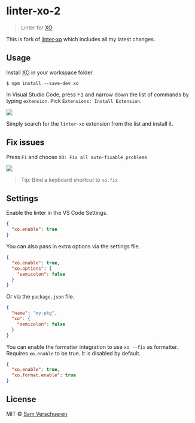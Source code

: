 # linter-xo-2

> Linter for [XO](https://github.com/sindresorhus/xo)

This is fork of [linter-xo](https://github.com/SamVerschueren/vscode-linter-xo) which includes all my latest changes.

## Usage

Install [XO](https://github.com/sindresorhus/xo) in your workspace folder.

```
$ npm install --save-dev xo
```

In Visual Studio Code, press <kbd>F1</kbd> and narrow down the list of commands by typing `extension`. Pick `Extensions: Install Extension`.

![](https://github.com/SamVerschueren/vscode-linter-xo/raw/master/screenshot.png)

Simply search for the `linter-xo` extension from the list and install it.


## Fix issues

Press `F1` and choose `XO: Fix all auto-fixable problems`

![](https://github.com/SamVerschueren/vscode-linter-xo/raw/master/xo/media/fix.gif)

> Tip: Bind a keyboard shortcut to `xo.fix`


## Settings

Enable the linter in the VS Code Settings.

```json
{
  "xo.enable": true
}
```

You can also pass in extra options via the settings file.

```json
{
  "xo.enable": true,
  "xo.options": {
    "semicolon": false
  }
}
```

Or via the `package.json` file.

```json
{
  "name": "my-pkg",
  "xo": {
    "semicolon": false
  }
}
```

You can enable the formatter integration to use `xo --fix` as formatter. Requires `xo.enable` to be true. It is disabled by default.

```json
{
  "xo.enable": true,
  "xo.format.enable": true
}
```


## License

MIT © [Sam Verschueren](http://github.com/SamVerschueren)
